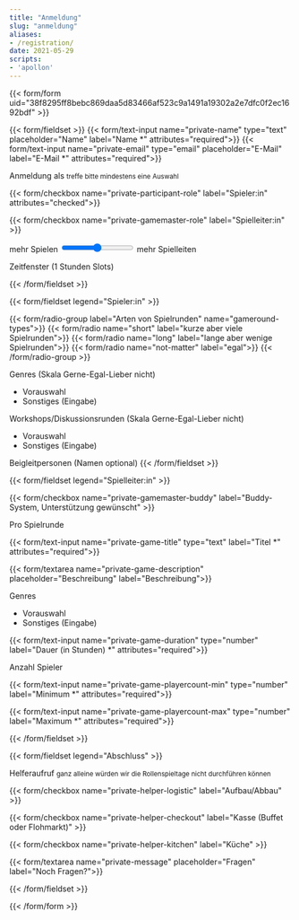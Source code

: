 ```yaml
---
title: "Anmeldung"
slug: "anmeldung"
aliases:
- /registration/
date: 2021-05-29
scripts:
- 'apollon'
---
```


{{< form/form uid="38f8295ff8bebc869daa5d83466af523c9a1491a19302a2e7dfc0f2ec1692bdf" >}}

{{< form/fieldset >}}
{{< form/text-input name="private-name" type="text" placeholder="Name" label="Name *" attributes="required">}}
{{< form/text-input name="private-email" type="email" placeholder="E-Mail" label="E-Mail *" attributes="required">}}

<label>Anmeldung als</label>
<small>treffe bitte mindestens eine Auswahl</small>

{{< form/checkbox name="private-participant-role" label="Spieler:in" attributes="checked">}}

{{< form/checkbox name="private-gamemaster-role" label="Spielleiter:in" >}}

<label>
mehr Spielen
<input type="range" id="balance" name="balance" min="0" max="2">
mehr Spielleiten
</label>

Zeitfenster (1 Stunden Slots)

{{< /form/fieldset >}}

{{< form/fieldset legend="Spieler:in" >}}

{{< form/radio-group label="Arten von Spielrunden" name="gameround-types">}}
  {{< form/radio name="short" label="kurze aber viele Spielrunden">}}
  {{< form/radio name="long" label="lange aber wenige Spielrunden">}}
  {{< form/radio name="not-matter" label="egal">}}
{{< /form/radio-group >}}

Genres (Skala Gerne-Egal-Lieber nicht)
* Vorauswahl
* Sonstiges (Eingabe)

Workshops/Diskussionsrunden (Skala Gerne-Egal-Lieber nicht)
<i class="fas fa-camera"></i>
* Vorauswahl
* Sonstiges (Eingabe)

Beigleitpersonen (Namen optional)
{{< /form/fieldset >}}

{{< form/fieldset legend="Spielleiter:in" >}}

{{< form/checkbox name="private-gamemaster-buddy" label="Buddy-System, Unterstützung gewünscht" >}}

Pro Spielrunde

{{< form/text-input name="private-game-title" type="text" label="Titel *" attributes="required">}}

{{< form/textarea name="private-game-description" placeholder="Beschreibung" label="Beschreibung">}}

Genres
* Vorauswahl
* Sonstiges (Eingabe)

{{< form/text-input name="private-game-duration" type="number" label="Dauer (in Stunden) *" attributes="required">}}

<label>Anzahl Spieler</label>

{{< form/text-input name="private-game-playercount-min" type="number" label="Minimum *" attributes="required">}}

{{< form/text-input name="private-game-playercount-max" type="number" label="Maximum *" attributes="required">}}

{{< /form/fieldset >}}

{{< form/fieldset legend="Abschluss" >}}

<label>Helferaufruf</label>
<small>ganz alleine würden wir die Rollenspieltage nicht durchführen können</small>

{{< form/checkbox name="private-helper-logistic" label="Aufbau/Abbau" >}}

{{< form/checkbox name="private-helper-checkout" label="Kasse (Buffet oder Flohmarkt)" >}}

{{< form/checkbox name="private-helper-kitchen" label="Küche" >}}

{{< form/textarea name="private-message" placeholder="Fragen" label="Noch Fragen?">}}

{{< /form/fieldset >}}

{{< /form/form >}}
